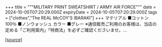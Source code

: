 +++
title = """MILITARY PRINT SWEATSHIRT / ARMY AIR FORCE"""
date = 2024-10-05T07:20:29.000Z
expiryDate = 2024-10-05T07:20:29.000Z
tags = ["clothes","The REAL McCOY'S IBARAKI"]
+++
マテリアル ■コットン100％ ■ノンウォッシュ カラー ■グレー ※通信販売ご利用のお客様は、当店の定める「ご利用案内」「特商法」を必ずご確認くださいませ。...

[[source]](https://the-realmccoys.ocnk.net/product/923)
